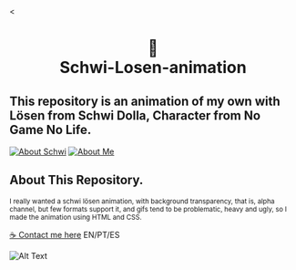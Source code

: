 <<h1 align="center">📄<br>Schwi-Losen-animation</h1>
## This repository is an animation of my own with Lösen from Schwi Dolla, Character from No Game No Life.

[![About Schwi](https://img.shields.io/badge/About_Schwi_%20-%23323330.svg?&style=for-the-badge&logo=SCHWI&logoColor=black&color=2acaea)](https://no-game-no-life.fandom.com/wiki/Schwi_Dola )
[![About Me](https://img.shields.io/badge/About_me%20-%23323330.svg?&style=for-the-badge&logo=CARD&logoColor=black&color=9b48e9)](https://meindoragon.carrd.co/)

## About This Repository.

<p><small>I really wanted a schwi lösen animation, with background transparency, that is, alpha channel, but few formats support it, and gifs tend to be problematic, heavy and ugly, so I made the animation using HTML and CSS.</small></p>

[☕ Contact me here](meindoragon.carrd.co) EN/PT/ES

![Alt Text](https://cdn.discordapp.com/attachments/570786862889828352/996557083329712129/600px_n_deletar_desktop.gif?size=4096)
